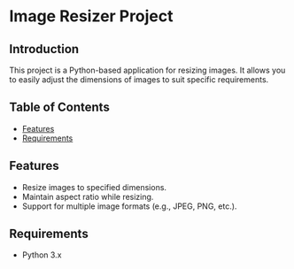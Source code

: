 # Image Resizer Project

## Introduction

This project is a Python-based application for resizing images. It allows you to easily adjust the dimensions of images to suit specific requirements.

## Table of Contents

- [Features](#features)
- [Requirements](#requirements)


## Features

- Resize images to specified dimensions.
- Maintain aspect ratio while resizing.
- Support for multiple image formats (e.g., JPEG, PNG, etc.).


## Requirements

- Python 3.x



